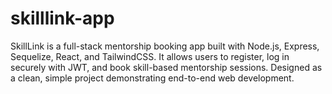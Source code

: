 # skilllink-app
SkillLink is a full-stack mentorship booking app built with Node.js, Express, Sequelize, React, and TailwindCSS. It allows users to register, log in securely with JWT, and book skill-based mentorship sessions. Designed as a clean, simple project demonstrating end-to-end web development.
